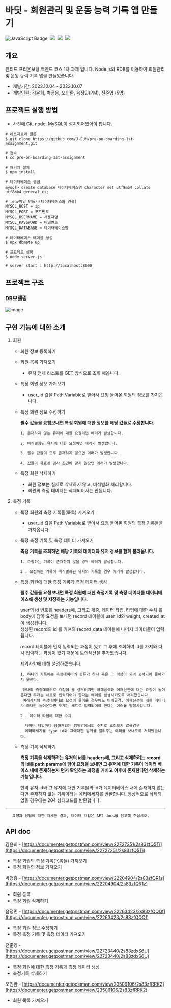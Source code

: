 # 바딧 - 회원관리 및 운동 능력 기록 앱 만들기
![JavaScript Badge](https://img.shields.io/badge/Javascript-F7DF1E?style=for-the-badge&logo=Javascript&logoColor=white)&nbsp;
<img src="https://img.shields.io/badge/Node.js-339933?style=for-the-badge&logo=Node.js&logoColor=white"/>&nbsp;
<img src="https://img.shields.io/badge/Express-000000?style=for-the-badge&logo=Express&logoColor=white"/>&nbsp;
<img src="https://img.shields.io/badge/MySQL-4479A1?style=for-the-badge&logo=MySQL&logoColor=white"/>&nbsp;
## 개요
원티드 프리온보딩 백엔드 코스 1차 과제 입니다. Node.js와 RDB를 이용하여 회원관리 및 운동 능력 기록 앱을 만들었습니다.
- 개발기간: 2022.10.04 - 2022.10.07
- 개발인원: 김윤희, 박정용, 오인환, 음정민(PM), 전준영 (5명)



## 프로젝트 실행 방법

- 사전에 Git, node, MySQL이 설치되어있어야 합니다.

```shell
# 레포지토리 클론
$ git clone https://github.com/J-EUM/pre-on-boarding-1st-assignment.git

# 접속
$ cd pre-on-boarding-1st-assignment

# 패키지 설치
$ npm install

# 데이터베이스 생성
mysql> create database 데이터베이스명 character set utf8mb4 collate utf8mb4_general_ci; 

# .env파일 만들기(데이터베이스와 연결)
MYSQL_HOST = ip
MYSQL_PORT = 포트번호
MYSQL_USERNAME = 사용자명
MYSQL_PASSWORD = 비밀번호
MYSQL_DATABASE = 데이터베이스명

# 데이터베이스 테이블 생성
$ npx dbmate up

# 프로젝트 실행
$ node server.js

# server start : http://localhost:8000
```


## 프로젝트 구조
### DB모델링
![image](https://user-images.githubusercontent.com/97498663/194228536-bf8dac2d-612b-411b-b32b-e27f66263077.png)





## 구현 기능에 대한 소개
1. 회원
    - 회원 정보 등록하기
    
    - 회원 목록 가져오기
    	- 유저 전체 리스트를 GET 방식으로 조회 해옵니다.
    
    - 특정 회원 정보 가져오기
        - user_id 값을 Path Variable로 받아서 요청 들어온 회원의 정보를 가져옵니다.
    - 특정 회원 정보 수정하기

      **필수 값들을 요청보내면 특정 회원에 대한 정보를 해당 값들로 수정합니다.**

          1. 존재하지 않는 유저에 대한 요청이면 에러가 발생합니다.
          
          2. 비식별화된 유저에 대한 요청이면 에러가 발생합니다.
          
          3. 필수 값들이 모두 존재하지 않으면 에러가 발생합니다.

          4. 값들이 유효성 검사 조건에 맞지 않으면 에러가 발생합니다.
        
    
    - 특정 회원 삭제하기
        - 회원 정보는 실제로 삭제하지 않고, 비식별화 처리합니다.
        - 회원의 측정 데이터는 삭제되어서는 안됩니다.

2. 측정 기록
    - 특정 회원의 측정 기록들(목록) 가져오기
        - user_id 값을 Path Variable로 받아서 요청 들어온 회원의 측정 기록들을 가져옵니다.
    
    - 특정 측정 기록 및 측정 데이터 가져오기
      
      **측정 기록을 조회하면 해당 기록의 데이터와 유저 정보를 함께 불러옵니다.**
		
	      1. 요청하는 기록이 존재하지 않을 경우 에러가 발생합니다. 
          
          2 . 요청하는 기록이 비식별화된 유저의 기록일 경우 에러가 발생합니다.
        


    
    - 특정 회원에 대한 측정 기록과 측정 데이터 생성
    
       **필수 값들을 요청보내면 특정 회원에 대한 측정기록 및 측정 데이터를 데이터베이스에 생성 및 저장하는 기능입니다.**
	
	    user의 id 번호를 headers에, 그리고  체중, 데이터 타입, 타입에 대한 수치 를 body에 담아 요청을 보내면 record 테이블에 user_id와 weight, created_at이 생성됩니다.           
        생성된 record의 id 를 가져와 record_data 테이블에 나머지 데이터들이 입력됩니다.
	    
        record 테이블에 먼저 입력되는 과정이 있고 그 후에 조회하여 id를 가져와 다시 입력하는 과정이 있기 때문에 트랜잭션을 추가했습니다.
	    
        제약사항에 대해 설명하겠습니다.
	
	      1. 하나의 기록에는 측정데이터의 종류가 하나 혹은 그 이상이 되며 중복되어 들어가지 못한다.
		
		   하나의 측정데이터로 요청이 올 경우이지만 어깨골격과 어깨신전에 대한 요청이 들어온다면 두개는 세트로 입력되어야 한다는 에러를 발생시키도록 처리했습니다.
	 	   여러가지의 측정데이터로 요청이 들어올 경우에도 어깨골격, 어깨신전에 대한 데이터가 하나만 들어온다면 두개는 세트로 입력되어야 한다는 에러를 발생시킵니다.
		
	      2 . 데이터 타입에 대한 수치
	
		    데이터 타입마다 정해져있는 범위안에서의 수치로 요청오지 않을경우
		    에러메세지를 type id와 그에대한 범위를 알려주는 에러를 보내도록 처리했습니다.
    
    - 측정 기록 삭제하기
        
       **측정 기록을 삭제하려는 유저의 id를 headers에, 그리고 삭제하려는 record 의 id를 path params에 담아 요청을 보내면
	   그 유저에 대한 기록이 데이터 베이스 내에 존재하는지 먼저 확인하는 과정을 거치고 이후에 존재한다면 삭제하는 기능입니다.**
       
       만약 유저 id와 그 유저에 대한 기록물의 id가 데이터베이스 내에 존재하지 않는다면 존재하지 않는 기록이라는 에러메세지를 반환합니다.
	   정상적으로 삭제되었을 경우에는 204 상태코드를 반환합니다.
****        
       요청과 응답에 대한 자세한 결과, 데이터 타입은 API docs를 참고해 주십시오.

## API doc
김윤희 - [https://documenter.getpostman.com/view/22727251/2s83zfQ5Ti](https://documenter.getpostman.com/view/22727251/2s83zfQ5Ti)

- 특정 회원의 측정 기록(목록들) 가져오기
- 특정 회원의 정보 가져오기

박정용 - [https://documenter.getpostman.com/view/22204904/2s83zfQR1z](https://documenter.getpostman.com/view/22204904/2s83zfQR1z)

- 회원 등록
- 특정 회원 삭제하기

음정민 - [https://documenter.getpostman.com/view/22263423/2s83zfQQQf](https://documenter.getpostman.com/view/22263423/2s83zfQQQf)

- 특정 회원 정보 수정하기
- 특정 측정 기록 및 측정 데이터 가져오기

전준영 - [https://documenter.getpostman.com/view/22723440/2s83zdxS6U](https://documenter.getpostman.com/view/22723440/2s83zdxS6U)

- 특정 회원에 대한 측정 기록과 측정 데이터 생성
- 측정기록 삭제하기

오인환 - [https://documenter.getpostman.com/view/23509106/2s83zfRRK2](https://documenter.getpostman.com/view/23509106/2s83zfRRK2)

- 회원 목록 가져오기
